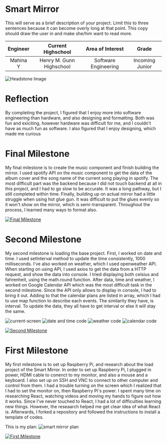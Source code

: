 ﻿# Smart Mirror
This will serve as a brief description of your project. Limit this to three sentences because it can become overly long at that point. This copy should draw the user in and make she/him want to read more.

| **Engineer** | **Current Highschool** | **Area of Interest** | **Grade** |
|:--:|:--:|:--:|:--:|
| Mahina Y | Henry M. Gunn Highschool | Software Engineering | Incoming Junior

![Headstone Image](https://cdn.discordapp.com/attachments/632794105931628544/868193748914421780/unknown.png)

# Reflection
By completing the project, I figured that I enjoy more into software engineering than hardware, and also designing and formatting. Both was fun and exiciting, however hardware was difficult for me, and I couldn't have as much fun as software. I also figured that I enjoy designing, which made me curious 
  
# Final Milestone
My final milestone is to create the music component and finish building the mirror. I used spotify API on the music component to get the data of the album cover and the song name of the current song playing in spotify. The most difficult part was the backend because I did not touch backend at all in this project, and I had to go slow to be accurate. It was a long pathway, but I still completed within time. Finally, building up on actual mirror had a little struggle when using hot glue gun. It was difficult to put the glues evenly so it won't show on the mirror, which is semi-transparent. Throughout the process, I learned many ways to format also.

[![Final Milestone](https://res.cloudinary.com/marcomontalbano/image/upload/v1627061217/video_to_markdown/images/youtube--pV-glzvzfx4-c05b58ac6eb4c4700831b2b3070cd403.jpg)](https://www.youtube.com/watch?v=pV-glzvzfx4&ab_channel=BlueStampEng "Final Milestone")

# Second Milestone
My second milestone is loading the base project. First, I worked on date and time. I used setInterval method to update the time consistently, 1000 milliseconds. I've also worked on weather, which I used openweather API. When starting on using API, I used axios to get the data from a HTTP request, and show the data into console. I tried displaying both celsius and fahrenheit, using the math.round function. After data, time and weather, I worked on Google Calendar API which was the most difficult task in the second milestone. Since the API only allows to display in console, I had to bring it out. Adding to that the calendar plans are listed in array,  which I had to use map function to describe each events. The similarity they have, is interval. To update the data, they all have to get interval or else it will stay the same. 

![current-screen](https://user-images.githubusercontent.com/86208680/125990560-f2f45da7-f182-43a1-a131-23ec12521c8e.png)
![date and time code](https://user-images.githubusercontent.com/86208680/125989968-0dd969e4-0abb-4256-82b6-235e333ba5a3.png)
![weather code](https://user-images.githubusercontent.com/86208680/125990165-fa0ba0d6-872c-4778-8dd7-bdd840c1ec70.png)
![calendar code](https://user-images.githubusercontent.com/86208680/125990333-b042de9a-1bb2-4847-bc3e-0bd434b37b65.png)

[![Second Milestone](https://res.cloudinary.com/marcomontalbano/image/upload/v1627061264/video_to_markdown/images/youtube--kOc-aDEDqMg-c05b58ac6eb4c4700831b2b3070cd403.jpg)](https://www.youtube.com/watch?v=kOc-aDEDqMg&ab_channel=BlueStampEng "Second Milestone")

# First Milestone

My first milestone is to set up Raspberry Pi, and research about the load project of the Smart Mirror. In order to set up Raspberry Pi, I plugged in power, HDMI cable to conenct to my monitor, and also a mouse and a keyboard. I also set up on SSH and VNC to connect to other computer and control from them. I had a trouble turning on the screen which I realized that I had to set the monitor on, then Raspberry Pi's power. I spent many time on researching React, watching videos and moving my hands to figure out how it works. Since I've never touched to React, I had a lot of difficulties learning new things. However, the reseaarch helped me get clear idea of what React is. Afterwards, I forked a repository and followed the instructions to install a template of codes. 

This is my plan:
![smart mirror plan](https://user-images.githubusercontent.com/86208680/125983245-1f7d3d2c-04b0-400b-a60f-53addb83cce8.png)

[![First Milestone](https://res.cloudinary.com/marcomontalbano/image/upload/v1626452238/video_to_markdown/images/youtube--GjW4djhJulg-c05b58ac6eb4c4700831b2b3070cd403.jpg)](https://www.youtube.com/watch?v=GjW4djhJulg&ab_channel=BlueStampEng "First Milestone")
